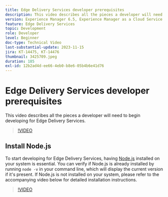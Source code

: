 ```yaml
---
title: Edge Delivery Services developer prerequisites
description: This video describes all the pieces a developer will need to begin developing for Edge Delivery Services.
version: Experience Manager 6.5, Experience Manager as a Cloud Service
feature: Edge Delivery Services
topic: Development
role: Developer
level: Beginner
doc-type: Technical Video
last-substantial-update: 2023-11-15
jira: KT-14475, KT-14476
thumbnail: 3425709.jpeg
duration: 185
exl-id: 12b2ad4d-ee66-4eb0-b8e6-05b4b6e41d76
---
```

# Edge Delivery Services developer prerequisites 

This video describes all the pieces a developer will need to begin developing for Edge Delivery Services.

>[!VIDEO](https://video.tv.adobe.com/v/3425709/?learn=on)

## Install Node.js

To start developing for Edge Delivery Services, having [Node.js](https://nodejs.org) installed on your system is essential. You can verify if Node.js is already installed by running `node -v` in your command line, which will display the current version if it's present. If Node.js is not installed on your system, please refer to the accompanying video below for detailed installation instructions.

>[!VIDEO](https://video.tv.adobe.com/v/3425710/?learn=on)
